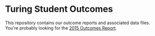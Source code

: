 # Turing Student Outcomes

This repository contains our outcome reports and associated data files. You're
probably looking for the [2015 Outcomes Report](2015_outcomes_report.markdown).
